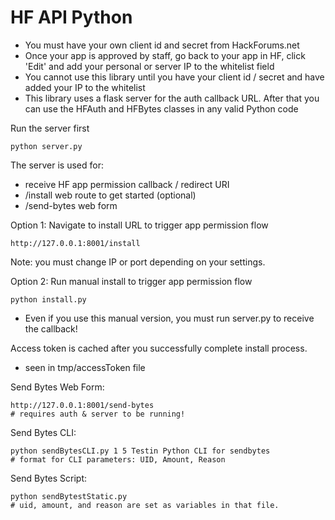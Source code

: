 # HF API Python
- You must have your own client id and secret from HackForums.net
- Once your app is approved by staff, go back to your app in HF, click 'Edit' and add your personal or server IP to the whitelist field
- You cannot use this library until you have your client id / secret and have added your IP to the whitelist
- This library uses a flask server for the auth callback URL. After that you can use the HFAuth and HFBytes classes in any valid Python code

Run the server first
```
python server.py
```
The server is used for:
- receive HF app permission callback / redirect URI
- /install web route to get started (optional)
- /send-bytes web form

Option 1: Navigate to install URL to trigger app permission flow
```
http://127.0.0.1:8001/install
```
Note: you must change IP or port depending on your settings.

Option 2: Run manual install to trigger app permission flow
```
python install.py
```
- Even if you use this manual version, you must run server.py to receive the callback!

Access token is cached after you successfully complete install process.
- seen in tmp/accessToken file

Send Bytes Web Form:
```
http://127.0.0.1:8001/send-bytes
# requires auth & server to be running!
```

Send Bytes CLI:
```
python sendBytesCLI.py 1 5 Testin Python CLI for sendbytes
# format for CLI parameters: UID, Amount, Reason
```

Send Bytes Script:
```
python sendBytestStatic.py
# uid, amount, and reason are set as variables in that file.
```


